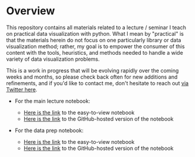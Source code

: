 # Overview

This repository contains all materials related to a lecture / seminar I teach on practical data visualization with python. What I mean by "practical" is that the materials herein do not focus on one particularly library or data visualization method; rather, my goal is to empower the consumer of this content with the tools, heuristics, and methods needed to handle a wide variety of data visualization problems. 

This is a work in progress that will be evolving rapidly over the coming weeks and months, so please check back often for new additions and refinements, and if you'd like to contact me, don't hesitate to reach out [via Twitter here](https://twitter.com/ByPaulJ).

- For the main lecture notebook:
    - [Here is the link](https://nbviewer.jupyter.org/github/pmaji/practical-python-data-viz-guide/blob/master/notebooks/main_lecture_nb.ipynb) to the easy-to-view notebook
    - [Here is the link](https://github.com/pmaji/practical-python-data-viz-guide/blob/master/notebooks/main_lecture_nb.ipynb) to the GitHub-hosted version of the notebook

- For the data prep notebook:
    - [Here is the link](https://nbviewer.jupyter.org/github/pmaji/practical-python-data-viz-guide/blob/master/notebooks/data_prep_nb.ipynb) to the easy-to-view notebook
    - [Here is the link](https://github.com/pmaji/practical-python-data-viz-guide/blob/master/notebooks/data_prep_nb.ipynb) to the GitHub-hosted version of the notebook
    
    